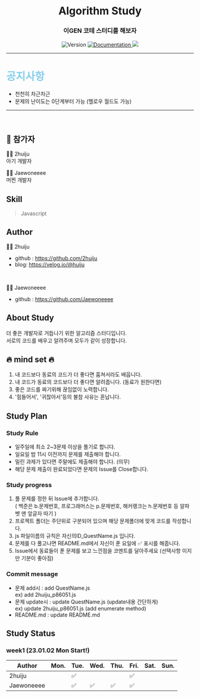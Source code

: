 <h1 align="center"> Algorithm Study </h1>
<h3 align="center">이GEN 코테 스터디를 해보자</h3>
<p align="center">
  <img alt="Version" src="https://img.shields.io/badge/version-1.0-blue.svg?cacheSeconds=2592000" />
  <a href="https://github.com/2huiju/Algorithm-Study" target="_blank">
    <img alt="Documentation" src="https://img.shields.io/badge/documentation-yes-brightgreen.svg" />  </a>
  <a href="https://hits.seeyoufarm.com"><img src="https://hits.seeyoufarm.com/api/count/incr/badge.svg?url=https%3A%2F%2Fgithub.com%2F2huiju%2FAlgorithm-Study&count_bg=%23FF963B&title_bg=%23555555&icon=instacart.svg&icon_color=%23FF9420&title=hits&edge_flat=false"/></a>
</p>

---

# <span style="color:skyblue">공지사항</span>

- 천천히 차근차근
- 문제의 난이도는 0단계부터 가능 (헬로우 월드도 가능)

---

<br>

## 🚀 참가자

:woman_technologist: 2huiju
<br>
아기 개발자
<br>

:man_technologist: Jaewoneeee
<br>
머찐 개발자
<br>

## Skill

> Javascript <br>

## Author

:woman_technologist: 2huiju
- github : https://github.com/2huiju
- blog: https://velog.io/@huiju
<br>
  
:man_technologist: Jaewoneeee
- github : https://github.com/Jaewoneeee

## About Study

더 좋은 개발자로 거듭나기 위한 알고리즘 스터디입니다.
<br>
서로의 코드를 배우고 알려주며 모두가 같이 성장합니다.
<br>

## :fire: mind set :fire:

1. 내 코드보다 동료의 코드가 더 좋다면 훔쳐서라도 배웁니다.
2. 내 코드가 동료의 코드보다 더 좋다면 알려줍니다. (동료가 원한다면)
3. 좋은 코드를 짜기위해 끊임없이 노력합니다.
4. '힘들어서', '귀찮아서'등의 불참 사유는 혼납니다.

## Study Plan

### Study Rule

- 일주일에 최소 2~3문제 이상을 풀기로 합니다.
- 일요일 밤 11시 이전까지 문제를 제출해야 합니다.
- 밀린 과제가 있다면 주말에도 제출해야 합니다. (의무)
- 해당 문제 제출이 완료되었다면 문제의 Issue를 Close합니다.

### Study progress

1. 풀 문제를 정한 뒤 Issue에 추가합니다. <br>
   ( 백준은 b.문제번호, 프로그래머스는 p.문제번호, 해커랭크는 h.문제번호 등 알파벳 맨 앞글자 따기 )
2. 프로젝트 폴더는 주단위로 구분되어 있으며 해당 문제폴더에 맞게 코드를 작성합니다.
3. js 파일이름의 규칙은 자신의ID_QuestName.js 입니다.
4. 문제를 다 풀고나면 README.md에서 자신이 푼 요일에 :white_check_mark: 표시를 해줍니다.
5. Issue에서 동료들이 푼 문제를 보고 느낀점을 코멘트를 달아주세요 (선택사항 이지만 기분이 좋아짐)

### Commit message

- 문제 add시 : add QuestName.js <br>
  ex) add 2huiju_p86051.js
- 문제 update시 : update QuestName.js (update내용 간단하게) <br>
  ex) update 2huiju_p86051.js (add enumerate method) <br>
- README.md : update README.md

## Study Status

### week1 (23.01.02 Mon Start!)

| Author     | Mon. | Tue.               | Wed.               | Thu.               | Fri.               | Sat. | Sun. |
| ---------- | ---- | ------------------ | ------------------ | ------------------ | ------------------ | ---- | ---- |
| 2huiju     |      | :white_check_mark: |                    |                    | :white_check_mark: |      |      |
| Jaewoneeee |      | :white_check_mark: | :white_check_mark: | :white_check_mark: |:white_check_mark:|      |      |

<!-- 체크표 양식
### week11 (22.08.15 ~ 22.08.21)
|Author|Mon.|Tue.|Wed.|Thu.|Fri.|Sat.|Sun.|
|------|---|---|---|---|---|---|---|
|2huiju||||||||
-->
